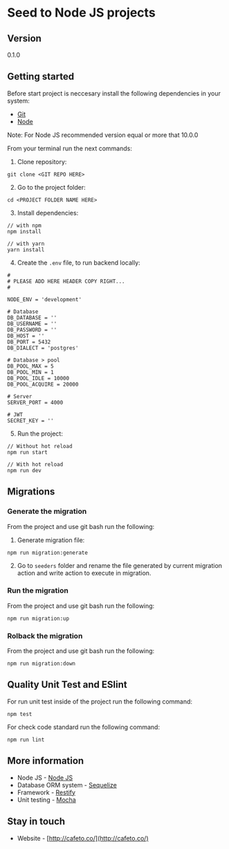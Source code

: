 # Seed to Node JS projects

## Version 
0.1.0

## Getting started

Before start project is neccesary install the following dependencies in your system:

* [Git](https://git-scm.com/)
* [Node](https://nodejs.org)

Note: For Node JS recommended version equal or more that 10.0.0 

From your terminal run the next commands: 

1) Clone repository:
```
git clone <GIT REPO HERE>
```
2) Go to the project folder:
```
cd <PROJECT FOLDER NAME HERE>
``` 
3) Install dependencies:
```
// with npm
npm install

// with yarn
yarn install
```

4) Create the `.env` file, to run backend locally:

```.env
#
# PLEASE ADD HERE HEADER COPY RIGHT...
#

NODE_ENV = 'development'

# Database
DB_DATABASE = ''
DB_USERNAME = ''
DB_PASSWORD = ''
DB_HOST = ''
DB_PORT = 5432
DB_DIALECT = 'postgres'

# Database > pool
DB_POOL_MAX = 5
DB_POOL_MIN = 1
DB_POOL_IDLE = 10000
DB_POOL_ACQUIRE = 20000

# Server
SERVER_PORT = 4000

# JWT 
SECRET_KEY = ''
```

5) Run the project:

```
// Without hot reload
npm run start

// With hot reload
npm run dev 
```

## Migrations

### Generate the migration

From the project and use git bash run the following: 

1) Generate migration file:

```
npm run migration:generate 
```

2) Go to `seeders` folder and rename the file generated by current migration action and write action to execute in migration.

### Run the migration

From the project and use git bash run the following: 

```
npm run migration:up
```

### Rolback the migration

From the project and use git bash run the following: 

```
npm run migration:down
```

## Quality Unit Test and ESlint

For run unit test inside of the project run the following command:

```
npm test
```

For check code standard run the following command:

```
npm run lint
```

## More information
- Node JS - [Node JS](https://nodejs.org)
- Database ORM system - [Sequelize](https://sequelize.org/)
- Framework - [Restify](http://restify.com/)
- Unit testing - [Mocha](https://mochajs.org/)

## Stay in touch

- Website - [http://cafeto.co/](http://cafeto.co/)
